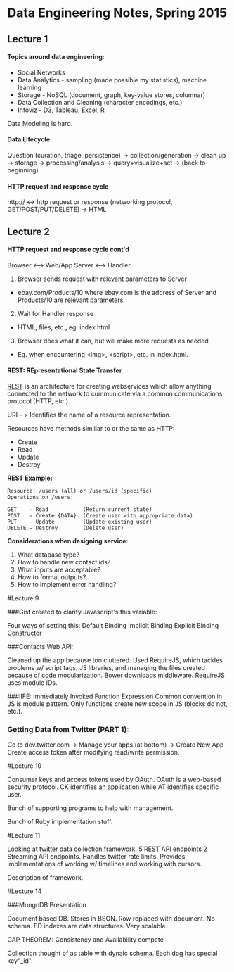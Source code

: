 # Data Engineering Notes, Spring 2015

## Lecture 1

#### Topics around data engineering:
* Social Networks
* Data Analytics - sampling (made possible my statistics), machine learning 
* Storage - NoSQL (document, graph, key-value stores, columnar)
* Data Collection and Cleaning (character encodings, etc.)
* Infoviz - D3, Tableau, Excel, R

Data Modeling is hard.

#### Data Lifecycle
Question (curation, triage, persistence) -> collection/generation -> clean up -> storage -> processing/analysis -> query+visualize+act -> (back to beginning)

#### HTTP request and response cycle
http:// <-> http request or response (networking protocol, GET/POST/PUT/DELETE) -> HTML

## Lecture 2

#### HTTP request and response cycle cont'd

Browser <--> Web/App Server <--> Handler

1. Browser sends request with relevant parameters to Server  
  - ebay.com/Products/10 where ebay.com is the address of Server and Products/10 are relevant parameters.  
2. Wait for Handler response  
  - HTML, files, etc., eg. index.html  
3. Browser does what it can, but will make more requests as needed   
  - Eg. when encountering \<img>, \<script>, etc. in index.html.

#### REST: REpresentational State Transfer

[REST](http://en.wikipedia.org/wiki/Representational_state_transfer "Wiki Link") is an architecture for creating webservices which allow anything connected to the network to cummunicate via a common communications protocol (HTTP, etc.). 

URI - > Identifies the name of a resource representation.

Resources have methods similiar to or the same as HTTP: 
  * Create
  * Read
  * Update
  * Destroy

**REST Example:**
```
Resource: /users (all) or /users/id (specific)
Operations on /users:

GET    - Read           (Return current state)
POST   - Create {DATA}  (Create user with appropriate data)
PUT    - Update         (Update existing user)
DELETE - Destroy        (Delete user)
```

**Considerations when designing service:**  
 1. What database type?  
 2. How to handle new contact ids?  
 3. What inputs are acceptable?  
 4. How to format outputs?  
 5. How to implement error handling?  
 

#Lecture 9

###Gist created to clarify Javascript's this variable: 

Four ways of setting this: 
Default Binding
Implicit Binding
Explicit Binding
Constructor

###Contacts Web API:

Cleaned up the app because too cluttered. 
Used RequireJS, which tackles problems w/ script tags, JS libraries, and managing the files created because of code modularization.
Bower downloads middleware.
RequireJS uses module IDs.

###IIFE: Immediately Invoked Function Expression
Common convention in JS is module pattern.
Only functions create new scope in JS (blocks do not, etc.).

### Getting Data from Twitter (PART 1):
Go to dev.twitter.com -> Manage your apps (at bottom) -> Create New App
Create access token after modifying read/write permission.

#Lecture 10

Consumer keys and access tokens used by OAuth. OAuth is a web-based security protocol. CK identifies an application while AT identifies specific user. 

Bunch of supporting programs to help with management. 

Bunch of Ruby implementation stuff.

#Lecture 11


Looking at twitter data collection framework. 5 REST API endpoints 2 Streaming API endpoints. Handles twitter rate limits. Provides implementations of working w/ timelines and working with cursors. 

Description of framework. 

#Lecture 14

###MongoDB Presentation

Document based DB. Stores in BSON. Row replaced with document. No schema. BD indexes are data structures. Very scalable. 

CAP THEOREM: Consistency and Availability compete

Collection thought of as table with dynaic schema. Each dog has special key"_id". 











